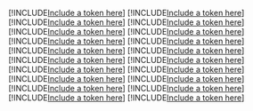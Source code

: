 [!INCLUDE[Include a token here](refs1534243501416/r1.md)]
[!INCLUDE[Include a token here](refs1534243501416/r2.md)]
[!INCLUDE[Include a token here](refs1534243501416/r3.md)]
[!INCLUDE[Include a token here](refs1534243501416/r4.md)]
[!INCLUDE[Include a token here](refs1534243501416/r5.md)]
[!INCLUDE[Include a token here](refs1534243501416/r6.md)]
[!INCLUDE[Include a token here](refs1534243501416/r7.md)]
[!INCLUDE[Include a token here](refs1534243501416/r8.md)]
[!INCLUDE[Include a token here](refs1534243501416/r9.md)]
[!INCLUDE[Include a token here](refs1534243501416/r10.md)]
[!INCLUDE[Include a token here](refs1534243501416/r11.md)]
[!INCLUDE[Include a token here](refs1534243501416/r12.md)]
[!INCLUDE[Include a token here](refs1534243501416/r13.md)]
[!INCLUDE[Include a token here](refs1534243501416/r14.md)]
[!INCLUDE[Include a token here](refs1534243501416/r15.md)]
[!INCLUDE[Include a token here](refs1534243501416/r16.md)]
[!INCLUDE[Include a token here](refs1534243501416/r17.md)]
[!INCLUDE[Include a token here](refs1534243501416/r18.md)]
[!INCLUDE[Include a token here](refs1534243501416/r19.md)]
[!INCLUDE[Include a token here](refs1534243501416/r20.md)]